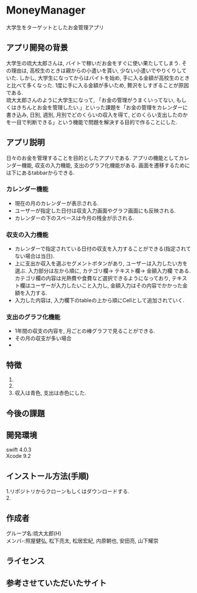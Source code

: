 # MoneyManager

大学生をターゲットとしたお金管理アプリ  

## アプリ開発の背景
 大学生の琉大太郎さんは, バイトで稼いだお金をすぐに使い果たしてしまう. その理由は, 高校生のときは親からの小遣いを貰い, 少ない小遣いでやりくりしていた. しかし, 大学生になってからはバイトを始め, 手に入る金額が高校生のときと比べて多くなった. 1度に手に入る金額が多いため, 贅沢をしすぎることが原因である.  
 琉大太郎さんのように大学生になって, 「お金の管理がうまくいってない, もしくはきちんとお金を管理したい.」といった課題を「お金の管理をカレンダーに書き込み, 日別, 週別, 月別でどのくらいの収入を得て, どのくらい支出したのかを一目で判断できる」という機能で問題を解決する目的で作ることにした.  

## アプリ説明
日々のお金を管理することを目的としたアプリである. アプリの機能としてカレンダー機能, 収支の入力機能, 支出のグラフ化機能がある. 画面を遷移するためには下にあるtabbarからできる. 

### カレンダー機能
* 現在の月のカレンダーが表示される.  
* ユーザーが指定した日付は収支入力画面やグラフ画面にも反映される.  
* カレンダーの下のスペースは今月の残金が示される.   

### 収支の入力機能
* カレンダーで指定されている日付の収支を入力することができる(指定されてない場合は当日).  
* 上に支出か収入を選ぶセグメントボタンがあり, ユーザーは入力したい方を選ぶ. 入力部分は左から順に, カテゴリ欄-> テキスト欄-> 金額入力欄 である. カテゴリ欄の内容は光熱費や食費など選択できるようになっており, テキスト欄はユーザーが入力したいこと入力し, 金額入力はその内容でかかった金額を入力する.  
* 入力した内容は, 入力欄下のtableの上から順にCellとして追加されていく.  

### 支出のグラフ化機能
* 1年間の収支の内容を, 月ごとの棒グラフで見ることができる.  
* その月の収支が多い場合
*  
## 特徴
1.  
2.  
3.  収入は青色, 支出は赤色にした.  

## 今後の課題

## 開発環境  
swift 4.0.3  
Xcode 9.2  

## インストール方法(手順)
1.リポジトリからクローンもしくはダウンロードする.  
2.  
## 作成者  
グループ名:琉大太郎(H)  
メンバ-:照屋健弘, 松下亮太, 松居宏紀, 内原朝也, 安田亮, 山下耀崇  

## ライセンス
## 参考させていただいたサイト

